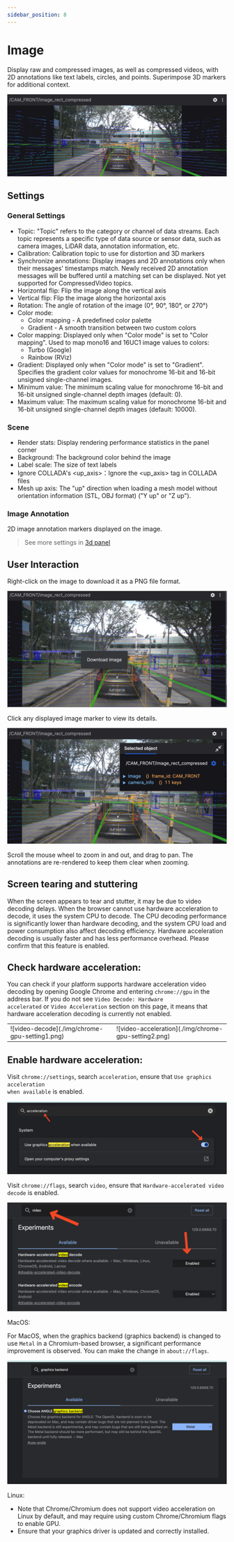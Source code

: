 ```yaml
---
sidebar_position: 8
---
```


# Image
Display raw and compressed images, as well as compressed videos, with 2D annotations like text labels, circles, and points. Superimpose 3D markers for additional context.

![img-panel](./img/img-panel.png)

## Settings

### General Settings

- Topic: "Topic" refers to the category or channel of data streams. Each topic represents a specific type of data source or sensor data, such as camera images, LiDAR data, annotation information, etc.
- Calibration: Calibration topic to use for distortion and 3D markers
- Synchronize annotations: Display images and 2D annotations only when their messages' timestamps match. Newly received 2D annotation messages will be buffered until a matching set can be displayed. Not yet supported for CompressedVideo topics.
- Horizontal flip: Flip the image along the vertical axis
- Vertical flip: Flip the image along the horizontal axis
- Rotation: The angle of rotation of the image (0°, 90°, 180°, or 270°)
- Color mode:
  - Color mapping - A predefined color palette
  - Gradient - A smooth transition between two custom colors
- Color mapping: Displayed only when "Color mode" is set to "Color mapping". Used to map mono16 and 16UC1 image values to colors:
  - Turbo (Google)
  - Rainbow (RViz)
- Gradient: Displayed only when "Color mode" is set to "Gradient". Specifies the gradient color values for monochrome 16-bit and 16-bit unsigned single-channel images.
- Minimum value: The minimum scaling value for monochrome 16-bit and 16-bit unsigned single-channel depth images (default: 0).
- Maximum value: The maximum scaling value for monochrome 16-bit and 16-bit unsigned single-channel depth images (default: 10000).

### Scene
- Render stats: Display rendering performance statistics in the panel corner
- Background: The background color behind the image
- Label scale: The size of text labels
- Ignore COLLADA's \<up_axis\>：Ignore the \<up_axis\> tag in COLLADA files
- Mesh up axis: The "up" direction when loading a mesh model without orientation information (STL, OBJ format) ("Y up" or "Z up").

### Image Annotation
2D image annotation markers displayed on the image.

> See more settings in [3d panel](./5-3d-panel.md)

## User Interaction
Right-click on the image to download it as a PNG file format.

![download-image](./img/download-image.png)

Click any displayed image marker to view its details.

![image-detail](./img/image-detail.png)

Scroll the mouse wheel to zoom in and out, and drag to pan. The annotations are re-rendered to keep them clear when zooming.

## Screen tearing and stuttering
When the screen appears to tear and stutter, it may be due to video decoding delays. When the browser cannot use hardware acceleration to decode, it uses the system CPU to decode. The CPU decoding performance is significantly lower than hardware decoding, and the system CPU load and power consumption also affect decoding efficiency. Hardware acceleration decoding is usually faster and has less performance overhead. Please confirm that this feature is enabled.

## Check hardware acceleration:
You can check if your platform supports hardware acceleration video decoding by opening Google Chrome and entering <code>chrome://gpu</code> in the address bar. If you do not see <code>Video Decode: Hardware accelerated</code> or <code>Video Acceleration</code> section on this page, it means that hardware acceleration decoding is currently not enabled.

<table>
  <tr>
    <td>
    ![video-decode](./img/chrome-gpu-setting1.png)
    </td>
    <td>
    ![video-acceleration](./img/chrome-gpu-setting2.png)
    </td>
  </tr>
</table>

## Enable hardware acceleration:
Visit <code>chrome://settings</code>, search <code>acceleration</code>, ensure that <code>Use graphics acceleration when available</code> is enabled.

![chrome-settings-acceleration](./img/chrome-settings-acceleration.png)

Visit <code>chrome://flags</code>, search <code>video</code>, ensure that <code>Hardware-accelerated video decode</code> is enabled.

![chrome-flags-video](./img/chrome-flags-video.png)

MacOS:

For MacOS, when the graphics backend (graphics backend) is changed to use <code>Metal</code> in a Chromium-based browser, a significant performance improvement is observed. You can make the change in <code>about://flags</code>.

![chrome-flags-graphics-backend](./img/chrome-flags-graphics-backend.png)


Linux:

- Note that Chrome/Chromium does not support video acceleration on Linux by default, and may require using custom Chrome/Chromium flags to enable GPU.
- Ensure that your graphics driver is updated and correctly installed.